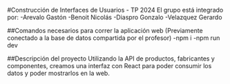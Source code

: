 #Construcción de Interfaces de Usuarios - TP 2024
El grupo está integrado por:
-Arevalo Gastón
-Benoit Nicolás
-Diaspro Gonzalo
-Velazquez Gerardo

##Comandos necesarios para correr la aplicación web
(Previamente conectado a la base de datos compartida por el profesor)
-npm i
-npm run dev

##Descripción del proyecto
Utilizando la API de productos, fabricantes y componentes, creamos una interfaz con React para poder consumir los datos y poder mostrarlos en la web.
